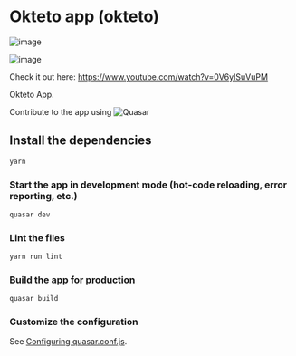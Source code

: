 # Okteto app (okteto)

![image](https://user-images.githubusercontent.com/40867747/161262382-871a3ecd-d2da-4915-8bd7-1cd4f97acc7d.png)


![image](https://user-images.githubusercontent.com/40867747/161262366-51d22eac-6aae-4275-9df0-621aaa3a6642.png)


Check it out here: https://www.youtube.com/watch?v=0V6yISuVuPM

Okteto App.

Contribute to the app using ![Quasar](https://quasar.dev/)

## Install the dependencies
```bash
yarn
```

### Start the app in development mode (hot-code reloading, error reporting, etc.)
```bash
quasar dev
```

### Lint the files
```bash
yarn run lint
```

### Build the app for production
```bash
quasar build
```

### Customize the configuration
See [Configuring quasar.conf.js](https://quasar.dev/quasar-cli/quasar-conf-js).
